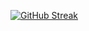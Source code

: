 [![GitHub Streak](http://github-readme-streak-stats.herokuapp.com?user=yuc0805&theme=blueberry&mode=weekly)](https://git.io/streak-stats)

